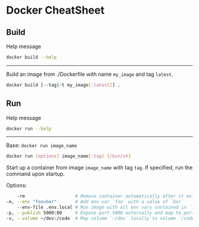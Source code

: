 # Docker CheatSheet


## Build
Help message
```bash
docker build --help
```

---

Build an image from ./Dockerfile with name `my_image` and tag `latest`.
```bash
docker build [--tag|-t my_image[:latest]] .
```

## Run
Help message
```bash
docker run --help
```

---

Base: `docker run image_name`
```bash
docker run [options] image_name[:tag] [/bin/sh]
```
Start up a container from image `image_name` with tag `tag`. If specified, run the command upon startup.

Options:
```bash
    -rm                   # Remove container automatically after it exits
-e, --env "foo=bar"       # Add env var `foo` with a value of `bar`
    --env-file .env.local # Run image with all env vars contained in `.env.local`
-p, --publish 5000:80     # Expose port 5000 externally and map to port 80 inside the container
-v, --volume ~/dev:/code  # Map volume `~/dev` locally to volume `/code` inside the container
```

